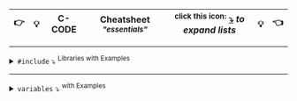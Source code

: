 <!-------------------------------------------------------- CHEAT SHEET -------------------------------------------------------->


|👉|💡| C-CODE | **Cheatsheet** *<sup>"essentials"</sub>* | <sup>**click this icon:</sup> [⤵](https://github.com/IxI-Enki/IxI-Enki/blob/main/.dev/documents/%5BC%5D%20Cheat%20Sheet.md)** ***to expand lists*** |💡|👈|  
| :-: | :-: | :-: |:-: | :-------------:  |:-:|:-: |   

---

<details><summary> <code>#include</code> ⤵ <sup>Libraries with Examples</sup></summary>
   <!----------------------------------------------------------------------------------->
   <details><summary> <code><stdio.h></code> ⤵ <sup>Bibliothek stellt Funktionen für Ein- und Ausgabe (Input/Output) zur Verfügung</sup> </summary>
     
   ### **Input/Output:**  
   - `printf`: Formatierte Ausgabe auf die Konsole  
   - `scanf`: Formatierte Eingabe von der Konsole  
   - `getchar`: Ein Zeichen von der Konsole einlesen  
   - `putchar`: Ein Zeichen auf die Konsole ausgeben  
   - `puts`: Eine Zeichenkette gefolgt von einem Zeilenumbruch ausgeben  
   - ❗ `gets` (**veraltet und unsicher**): <s> Eine Zeichenkette von der Konsole einlesen</s>  
   - `fgets`: Eine Zeichenkette von der Konsole einlesen (**sicherer als gets**)  

   ### **Dateioperationen:**   
   - `fopen`: Eine Datei öffnen  
   - `fclose`: Eine Datei schließen  
   - `fprintf`: Formatierte Ausgabe in eine Datei  
   - `fscanf`: Formatierte Eingabe von einer Datei  
   - `fgetc`: Ein Zeichen aus einer Datei lesen  
   - `fputc`: Ein Zeichen in eine Datei schreiben  
   - `fgets`: Eine Zeichenkette aus einer Datei lesen  
   - `fputs`: Eine Zeichenkette in eine Datei schreiben  

   ### **Datei-Positionierung:**  
   - `fseek`: Die Position in einer Datei setzen  
   - `ftell`: Die aktuelle Position in einer Datei abrufen  
   - `rewind`: Die Position in eine Datei auf den Anfang setzen  

   ### **Eingabe/Ausgabe mit Zeichenketten:**  
   - `sprintf`: Formatierte Ausgabe in eine Zeichenkette  
   - `sscanf`: Formatierte Eingabe von einer Zeichenkette  

   ### **Fehlerbehandlung:**  
   - `perror`: Eine Fehlermeldung ausgeben, basierend auf der zuletzt aufgetretenen Fehlermeldung  
   - `feof`: Überprüfen, ob das Ende einer Datei erreicht wurde  
   - `ferror`: Überprüfen, ob ein Fehler beim Lesen/Schreiben aufgetreten ist  

   ### **Flushing:**  
   - `fflush`: Den Puffer (Buffer) für eine Datei leeren  

   ### **Standard-Datei-Zeiger:**  
   - `stdin`: Standard-Eingabe (Tastatur)  
   - `stdout`: Standard-Ausgabe (Bildschirm)  
   - `stderr`: Standard-Fehlerausgabe (Bildschirm)  

   ❗*Dies ist ***keine*** vollständige Liste*  

   </details>
   
  <sub><sup>
  ---
  </sup></sub>
   <!----------------------------------------------------------------------------------->
   <details><summary> <code><string.h></code> ⤵ <sup> zur string-Bearbeitung:</sup> </summary>

   ### **Zeichenkettenmanipulation:**  
   - `strcpy`: Kopiert eine Zeichenkette  
   - `strncpy`: Kopiert eine bestimmte Anzahl von Zeichen einer Zeichenkette  
   - `strcat`: Hängt eine Zeichenkette an eine andere an  
   - `strncat`: Hängt eine bestimmte Anzahl von Zeichen einer Zeichenkette an eine andere an  
   - `strcmp`: Vergleicht zwei Zeichenketten  
   - `strncmp`: Vergleicht eine bestimmte Anzahl von Zeichen zweier Zeichenketten  
   - `strlen`: Gibt die Länge einer Zeichenkette zurück  

   ### **Zeichenkettenmanipulation (***ohne Nullzeichen***):**  
   - `strchr`: Sucht das erste Auftreten eines Zeichens in einer Zeichenkette  
   - `strrchr`: Sucht das letzte Auftreten eines Zeichens in einer Zeichenkette  
   - `strstr`: Sucht das erste Vorkommen einer Teilzeichenkette in einer Zeichenkette  
   - `strpbrk`: Sucht das erste Auftreten eines Zeichens aus einer Zeichenkette von Zeichen  
   - `strspn`: Gibt die Länge des Anfangs einer Zeichenkette zurück, die nur aus bestimmten Zeichen besteht  
   - `strcspn`: Gibt die Länge des Anfangs einer Zeichenkette zurück, die keine bestimmten Zeichen enthält  

   ### **Speichermanipulation:**  
   - `memcpy`: Kopiert einen Speicherbereich  
   - `memmove`: Kopiert einen Speicherbereich, auch wenn sich die Quelle und das Ziel überschneiden  
   - `memcmp`: Vergleicht zwei Speicherbereiche  
   - `memset`: Setzt einen Speicherbereich auf einen bestimmten Wert  

   ### **Zeichenkettenbearbeitung:**  
   - `strtok`: Teilt eine Zeichenkette in Token auf  

   ### **Zeilenumbrüche und Leerzeichen:**  
   - `isspace`: Überprüft, ob ein Zeichen ein Leerzeichen ist  
   - `isdigit`: Überprüft, ob ein Zeichen eine Ziffer ist  
   - `isalpha`: Überprüft, ob ein Zeichen ein Buchstabe ist  
   - `isalnum`: Überprüft, ob ein Zeichen eine Ziffer oder ein Buchstabe ist  

   ### **Konvertierung:**  
   - `atoi`: Konvertiert eine Zeichenkette in eine ganze Zahl  
   - `atol`: Konvertiert eine Zeichenkette in eine lange ganze Zahl  
   - `atof`: Konvertiert eine Zeichenkette in eine Gleitkommazahl  

   ❗*Verwende wenn möglich ***Safe-Strings-Bibliotheken*** ( `strncpy_s`, `strcpy_s`, `sprintf_s` **ETC**..) für sicherere Operationen*
   
   </details>
   
   <sub><sup>
   ---
   </sup></sub>
   <!----------------------------------------------------------------------------------->
   <details><summary> <code><stdlib.h></code> ⤵ <sup> allgemeine Operationen - Speicherverwaltung & systembezogenen Funktionen:</sup> </summary>

   ### **Speicherallokation und -freigabe:**  
   - `malloc`: Allokiert dynamischen Speicher  
   - `calloc`: Allokiert dynamischen Speicher und initialisiert alle Bytes auf 0  
   - `realloc`: Ändert die Größe eines zuvor mit `malloc` oder `calloc` allokierten Speicherblocks  
   - `free`: Gibt den durch `malloc`, `calloc` oder `realloc` allokierten Speicher frei  

   ### **Zufallszahlen:**  
   - `rand`: Generiert eine Pseudozufallszahl  
   - `srand`: Setzt den Startwert für den Zufallszahlengenerator  

   ### **Konvertierung von Zeichenketten zu Zahlen:**  
   - `atoi`: Konvertiert eine Zeichenkette in eine ganze Zahl (integer)  
   - `atol`: Konvertiert eine Zeichenkette in eine lange ganze Zahl (long)  
   - `atof`: Konvertiert eine Zeichenkette in eine Gleitkommazahl (float)  

   ### **Pseudozufallszahlengeneratoren:**  
   - `rand`: Generiert eine Pseudozufallszahl  
   - `srand`: Setzt den Startwert für den Zufallszahlengenerator  

   ### **Umgebungsvariablen:**  
   - `getenv`: Ruft den Wert einer Umgebungsvariable ab  

   ### **Prozesssteuerung:**  
   - `system`: Führt ein Systemkommando aus   

   ### **Exit-Funktion:**  
   - `exit`: Beendet das Programm  

   ### **Dynamische Speicherreservierung:**  
   - `abort`: Beendet das Programm unmittelbar mit einem Aufruf von `SIGABRT`  
   - `atexit`: Registriert Funktionen, die bei Programmbeendigung aufgerufen werden sollen  
   - `exit`: Beendet das Programm  
   - `getenv`: Ruft den Wert einer Umgebungsvariable ab  
   - `system`: Führt ein Systemkommando aus  

   ❗*Unsachgemäße Verwendung **kann zu Speicherlecks** oder anderen **schwerwiegenden Problemen** führen*  
   
   </details>
   
   <sub><sup>
   ---
   </sup></sub>
   <!----------------------------------------------------------------------------------->
   
   </details>
</details>
    
<!--                        
//¯¯¯¯¯¯¯¯¯¯¯¯¯¯¯¯¯¯¯¯¯¯¯¯¯¯¯¯¯¯¯¯¯¯¯¯¯¯¯¯¯¯¯¯¯¯¯¯¯¯¯¯¯¯¯¯¯¯¯¯¯¯¯¯¯¯¯¯¯¯¯¯¯¯¯¯¯¯¯¯¯¯¯¯¯¯¯¯¯¯¯¯¯¯¯//  
#include <string.h>          //  String manipulation functions  
                             //  ->                 
//¯¯¯¯¯¯¯¯¯¯¯¯¯¯¯¯¯¯¯¯¯¯¯¯¯¯¯¯¯¯¯¯¯¯¯¯¯¯¯¯¯¯¯¯¯¯¯¯¯¯¯¯¯¯¯¯¯¯¯¯¯¯¯¯¯¯¯¯¯¯¯¯¯¯¯¯¯¯¯¯¯¯¯¯¯¯¯¯¯¯¯¯¯¯¯//  
#include <stdlib.h>          //  Standard Library functions:  
                             //  ->             malloc, free, rand, srand, exit,...  
//¯¯¯¯¯¯¯¯¯¯¯¯¯¯¯¯¯¯¯¯¯¯¯¯¯¯¯¯¯¯¯¯¯¯¯¯¯¯¯¯¯¯¯¯¯¯¯¯¯¯¯¯¯¯¯¯¯¯¯¯¯¯¯¯¯¯¯¯¯¯¯¯¯¯¯¯¯¯¯¯¯¯¯¯¯¯¯¯¯¯¯¯¯¯¯//  
#include <math.h>            //  Mathematical functions:  
                             //  ->             sqrt, pow, sin, cos, tan,...  
//¯¯¯¯¯¯¯¯¯¯¯¯¯¯¯¯¯¯¯¯¯¯¯¯¯¯¯¯¯¯¯¯¯¯¯¯¯¯¯¯¯¯¯¯¯¯¯¯¯¯¯¯¯¯¯¯¯¯¯¯¯¯¯¯¯¯¯¯¯¯¯¯¯¯¯¯¯¯¯¯¯¯¯¯¯¯¯¯¯¯¯¯¯¯¯//  
#include <ctype.h>           //  Character handling functions:  
                             //  ->             isalpha, isdigit, tolower, toupper,...  
//¯¯¯¯¯¯¯¯¯¯¯¯¯¯¯¯¯¯¯¯¯¯¯¯¯¯¯¯¯¯¯¯¯¯¯¯¯¯¯¯¯¯¯¯¯¯¯¯¯¯¯¯¯¯¯¯¯¯¯¯¯¯¯¯¯¯¯¯¯¯¯¯¯¯¯¯¯¯¯¯¯¯¯¯¯¯¯¯¯¯¯¯¯¯¯//  
#include <stdbool.h>         //  Boolean type and values:  
                             //  ->             true, false  
//¯¯¯¯¯¯¯¯¯¯¯¯¯¯¯¯¯¯¯¯¯¯¯¯¯¯¯¯¯¯¯¯¯¯¯¯¯¯¯¯¯¯¯¯¯¯¯¯¯¯¯¯¯¯¯¯¯¯¯¯¯¯¯¯¯¯¯¯¯¯¯¯¯¯¯¯¯¯¯¯¯¯¯¯¯¯¯¯¯¯¯¯¯¯¯//  
#include <stdint.h>          //  Standard integer types:  
                             //  ->             int8_t, uint16_t, int32_t,...  
//¯¯¯¯¯¯¯¯¯¯¯¯¯¯¯¯¯¯¯¯¯¯¯¯¯¯¯¯¯¯¯¯¯¯¯¯¯¯¯¯¯¯¯¯¯¯¯¯¯¯¯¯¯¯¯¯¯¯¯¯¯¯¯¯¯¯¯¯¯¯¯¯¯¯¯¯¯¯¯¯¯¯¯¯¯¯¯¯¯¯¯¯¯¯¯//  
#include <limits.h>          //  Implementation-defined constants:  
                             //  ->             INT_MAX, INT_MIN,...  
//¯¯¯¯¯¯¯¯¯¯¯¯¯¯¯¯¯¯¯¯¯¯¯¯¯¯¯¯¯¯¯¯¯¯¯¯¯¯¯¯¯¯¯¯¯¯¯¯¯¯¯¯¯¯¯¯¯¯¯¯¯¯¯¯¯¯¯¯¯¯¯¯¯¯¯¯¯¯¯¯¯¯¯¯¯¯¯¯¯¯¯¯¯¯¯//  
#include <float.h>           //  Implementation-defined constants for floating-point types:  
                             //  ->             FLT_MAX, FLT_MIN,...  
//¯¯¯¯¯¯¯¯¯¯¯¯¯¯¯¯¯¯¯¯¯¯¯¯¯¯¯¯¯¯¯¯¯¯¯¯¯¯¯¯¯¯¯¯¯¯¯¯¯¯¯¯¯¯¯¯¯¯¯¯¯¯¯¯¯¯¯¯¯¯¯¯¯¯¯¯¯¯¯¯¯¯¯¯¯¯¯¯¯¯¯¯¯¯¯//  
#include <assert.h>          //  Diagnostics:  
                             //  ->             assert  
//¯¯¯¯¯¯¯¯¯¯¯¯¯¯¯¯¯¯¯¯¯¯¯¯¯¯¯¯¯¯¯¯¯¯¯¯¯¯¯¯¯¯¯¯¯¯¯¯¯¯¯¯¯¯¯¯¯¯¯¯¯¯¯¯¯¯¯¯¯¯¯¯¯¯¯¯¯¯¯¯¯¯¯¯¯¯¯¯¯¯¯¯¯¯¯//  
#include <errno.h>           //  Error reporting:  
                             //  ->             errno  
//¯¯¯¯¯¯¯¯¯¯¯¯¯¯¯¯¯¯¯¯¯¯¯¯¯¯¯¯¯¯¯¯¯¯¯¯¯¯¯¯¯¯¯¯¯¯¯¯¯¯¯¯¯¯¯¯¯¯¯¯¯¯¯¯¯¯¯¯¯¯¯¯¯¯¯¯¯¯¯¯¯¯¯¯¯¯¯¯¯¯¯¯¯¯¯//  
#include <time.h>            //  Time and date functions:   
                             //  ->             time, localtime, strftime,...  
//¯¯¯¯¯¯¯¯¯¯¯¯¯¯¯¯¯¯¯¯¯¯¯¯¯¯¯¯¯¯¯¯¯¯¯¯¯¯¯¯¯¯¯¯¯¯¯¯¯¯¯¯¯¯¯¯¯¯¯¯¯¯¯¯¯¯¯¯¯¯¯¯¯¯¯¯¯¯¯¯¯¯¯¯¯¯¯¯¯¯¯¯¯¯¯//  
#include <stdarg.h>          //  Variable arguments:  
                             //  ->             va_start, va_arg, va_end,...  
//¯¯¯¯¯¯¯¯¯¯¯¯¯¯¯¯¯¯¯¯¯¯¯¯¯¯¯¯¯¯¯¯¯¯¯¯¯¯¯¯¯¯¯¯¯¯¯¯¯¯¯¯¯¯¯¯¯¯¯¯¯¯¯¯¯¯¯¯¯¯¯¯¯¯¯¯¯¯¯¯¯¯¯¯¯¯¯¯¯¯¯¯¯¯¯//  
#include <stddef.h>          //  Standard definitions:  
                             //  ->             NULL  
//¯¯¯¯¯¯¯¯¯¯¯¯¯¯¯¯¯¯¯¯¯¯¯¯¯¯¯¯¯¯¯¯¯¯¯¯¯¯¯¯¯¯¯¯¯¯¯¯¯¯¯¯¯¯¯¯¯¯¯¯¯¯¯¯¯¯¯¯¯¯¯¯¯¯¯¯¯¯¯¯¯¯¯¯¯¯¯¯¯¯¯¯¯¯¯//  
#include <signal.h>          //  Signal handling:  
                             //  ->             signal  
//¯¯¯¯¯¯¯¯¯¯¯¯¯¯¯¯¯¯¯¯¯¯¯¯¯¯¯¯¯¯¯¯¯¯¯¯¯¯¯¯¯¯¯¯¯¯¯¯¯¯¯¯¯¯¯¯¯¯¯¯¯¯¯¯¯¯¯¯¯¯¯¯¯¯¯¯¯¯¯¯¯¯¯¯¯¯¯¯¯¯¯¯¯¯¯//  
#include <setjmp.h>          //  Non-local jumps:  
                             //  ->             setjmp, longjmp  
//¯¯¯¯¯¯¯¯¯¯¯¯¯¯¯¯¯¯¯¯¯¯¯¯¯¯¯¯¯¯¯¯¯¯¯¯¯¯¯¯¯¯¯¯¯¯¯¯¯¯¯¯¯¯¯¯¯¯¯¯¯¯¯¯¯¯¯¯¯¯¯¯¯¯¯¯¯¯¯¯¯¯¯¯¯¯¯¯¯¯¯¯¯¯¯//  
#include <locale.h>          //  Localization:  
                             //  ->             setlocale  
//¯¯¯¯¯¯¯¯¯¯¯¯¯¯¯¯¯¯¯¯¯¯¯¯¯¯¯¯¯¯¯¯¯¯¯¯¯¯¯¯¯¯¯¯¯¯¯¯¯¯¯¯¯¯¯¯¯¯¯¯¯¯¯¯¯¯¯¯¯¯¯¯¯¯¯¯¯¯¯¯¯¯¯¯¯¯¯¯¯¯¯¯¯¯¯//  
#include <wchar.h>           //  Wide character functions:  
                             //  ->             wprintf, wscanf, wcslen,...  
//¯¯¯¯¯¯¯¯¯¯¯¯¯¯¯¯¯¯¯¯¯¯¯¯¯¯¯¯¯¯¯¯¯¯¯¯¯¯¯¯¯¯¯¯¯¯¯¯¯¯¯¯¯¯¯¯¯¯¯¯¯¯¯¯¯¯¯¯¯¯¯¯¯¯¯¯¯¯¯¯¯¯¯¯¯¯¯¯¯¯¯¯¯¯¯//  
#include <wctype.h>          //  Wide character classification and mapping functions:  
                             //  ->             iswalpha, towlower, towupper,...  
//¯¯¯¯¯¯¯¯¯¯¯¯¯¯¯¯¯¯¯¯¯¯¯¯¯¯¯¯¯¯¯¯¯¯¯¯¯¯¯¯¯¯¯¯¯¯¯¯¯¯¯¯¯¯¯¯¯¯¯¯¯¯¯¯¯¯¯¯¯¯¯¯¯¯¯¯¯¯¯¯¯¯¯¯¯¯¯¯¯¯¯¯¯¯¯//  
#include <fenv.h>            //  Floating-point environment:  
                             //  ->             feclearexcept, fegetround, feraiseexcept,...  
//¯¯¯¯¯¯¯¯¯¯¯¯¯¯¯¯¯¯¯¯¯¯¯¯¯¯¯¯¯¯¯¯¯¯¯¯¯¯¯¯¯¯¯¯¯¯¯¯¯¯¯¯¯¯¯¯¯¯¯¯¯¯¯¯¯¯¯¯¯¯¯¯¯¯¯¯¯¯¯¯¯¯¯¯¯¯¯¯¯¯¯¯¯¯¯//  
#include <inttypes.h>        //  Format conversion of integer types:  
                             //  ->             PRId32, PRIu64, SCNd16, SCNu8,...  
//¯¯¯¯¯¯¯¯¯¯¯¯¯¯¯¯¯¯¯¯¯¯¯¯¯¯¯¯¯¯¯¯¯¯¯¯¯¯¯¯¯¯¯¯¯¯¯¯¯¯¯¯¯¯¯¯¯¯¯¯¯¯¯¯¯¯¯¯¯¯¯¯¯¯¯¯¯¯¯¯¯¯¯¯¯¯¯¯¯¯¯¯¯¯¯//  
#include <iso646.h>          //  Alternative operator spellings:  
                             //  ->             and, or, not,...  
//¯¯¯¯¯¯¯¯¯¯¯¯¯¯¯¯¯¯¯¯¯¯¯¯¯¯¯¯¯¯¯¯¯¯¯¯¯¯¯¯¯¯¯¯¯¯¯¯¯¯¯¯¯¯¯¯¯¯¯¯¯¯¯¯¯¯¯¯¯¯¯¯¯¯¯¯¯¯¯¯¯¯¯¯¯¯¯¯¯¯¯¯¯¯¯//  
#include <stdalign.h>        //  Alignments:  
                             //  ->             alignas, alignof  
//¯¯¯¯¯¯¯¯¯¯¯¯¯¯¯¯¯¯¯¯¯¯¯¯¯¯¯¯¯¯¯¯¯¯¯¯¯¯¯¯¯¯¯¯¯¯¯¯¯¯¯¯¯¯¯¯¯¯¯¯¯¯¯¯¯¯¯¯¯¯¯¯¯¯¯¯¯¯¯¯¯¯¯¯¯¯¯¯¯¯¯¯¯¯¯//  
#include <stdatomic.h>       //  Atomic types:  
                             //  ->        atomic_flag, atomic_init, atomic_load, atomic_store,...  
//¯¯¯¯¯¯¯¯¯¯¯¯¯¯¯¯¯¯¯¯¯¯¯¯¯¯¯¯¯¯¯¯¯¯¯¯¯¯¯¯¯¯¯¯¯¯¯¯¯¯¯¯¯¯¯¯¯¯¯¯¯¯¯¯¯¯¯¯¯¯¯¯¯¯¯¯¯¯¯¯¯¯¯¯¯¯¯¯¯¯¯¯¯¯¯//  
#include <stdnoreturn.h>     //  No return function declaration:  
                             //  ->             noreturn  
//¯¯¯¯¯¯¯¯¯¯¯¯¯¯¯¯¯¯¯¯¯¯¯¯¯¯¯¯¯¯¯¯¯¯¯¯¯¯¯¯¯¯¯¯¯¯¯¯¯¯¯¯¯¯¯¯¯¯¯¯¯¯¯¯¯¯¯¯¯¯¯¯¯¯¯¯¯¯¯¯¯¯¯¯¯¯¯¯¯¯¯¯¯¯¯//  
#include <uchar.h>           //  UTF-16 and UTF-32 character utilities:  
                             //  ->             char16_t, char32_t, u16string, u32string,...  
//¯¯¯¯¯¯¯¯¯¯¯¯¯¯¯¯¯¯¯¯¯¯¯¯¯¯¯¯¯¯¯¯¯¯¯¯¯¯¯¯¯¯¯¯¯¯¯¯¯¯¯¯¯¯¯¯¯¯¯¯¯¯¯¯¯¯¯¯¯¯¯¯¯¯¯¯¯¯¯¯¯¯¯¯¯¯¯¯¯¯¯¯¯¯¯//  
#include <tgmath.h>          //  Type-generic math:  
                             //  ->             cabs, carg, cimag, creal,...  
//¯¯¯¯¯¯¯¯¯¯¯¯¯¯¯¯¯¯¯¯¯¯¯¯¯¯¯¯¯¯¯¯¯¯¯¯¯¯¯¯¯¯¯¯¯¯¯¯¯¯¯¯¯¯¯¯¯¯¯¯¯¯¯¯¯¯¯¯¯¯¯¯¯¯¯¯¯¯¯¯¯¯¯¯¯¯¯¯¯¯¯¯¯¯¯//  
#include <complex.h>         //  Complex arithmetic:  
                             //  ->             cabs, carg, cimag, creal, cexp, clog, cpow,...  
//¯¯¯¯¯¯¯¯¯¯¯¯¯¯¯¯¯¯¯¯¯¯¯¯¯¯¯¯¯¯¯¯¯¯¯¯¯¯¯¯¯¯¯¯¯¯¯¯¯¯¯¯¯¯¯¯¯¯¯¯¯¯¯¯¯¯¯¯¯¯¯¯¯¯¯¯¯¯¯¯¯¯¯¯¯¯¯¯¯¯¯¯¯¯¯//  
  -->
</details>


  ---

<details>
  <summary> <code>variables</code> ⤵ <sup>with Examples</sup> </summary>
    
- Ganzzahlige Typen  
    - `int integerVariable = 42;`  
      >  4-Byte-Ganzzahl (-2,147,483,648 bis 2,147,483,647)  
    - `short shortVariable = 10;`  
      >  2-Byte-Ganzzahl (-32,768 bis 32,767)  
    - `long longVariable = 1234567890;`  
      >  Mindestens 4-Byte-Ganzzahl (-2,147,483,648 bis 2,147,483,647)  
    - `long long longLongVariable = 1234567890123456789LL;`  
      >  Mindestens 8-Byte-Ganzzahl (-9,223,372,036,854,775,808 bis 9,223,372,036,854,775,807)  

- Gleitkommazahlen  
    - `float floatVariable = 3.14f;`  
      >  4-Byte-Gleitkommazahl (1.2E-38 bis 3.4E+38 mit sechs Dezimalstellen Genauigkeit)  
    - `double doubleVariable = 3.14159265359;`  
      >  8-Byte-Gleitkommazahl (2.3E-308 bis 1.7E+308 mit 15 Dezimalstellen Genauigkeit)  

- Zeichen  
    - `char charVariable = 'A';`  
      > Einzelnes Zeichen (im Allgemeinen -128 bis 127 oder 0 bis 255, je nach Vorzeichen)  

- Vorzeichenlose Ganzzahlen  
    - `unsigned int unsignedIntVariable = 100;`  
      >  Vorzeichenlose 4-Byte-Ganzzahl (0 bis 4,294,967,295)  
    - `unsigned short unsignedShortVariable = 200;`  
      >  Vorzeichenlose 2-Byte-Ganzzahl (0 bis 65,535)  
    - `unsigned long unsignedLongVariable = 300;`  
      >  Mindestens 4-Byte vorzeichenlose Ganzzahl (0 bis 4,294,967,295)  
    - `unsigned long long unsignedLongLongVariable = 400;`   
      >  Mindestens 8-Byte vorzeichenlose Ganzzahl (0 bis 18,446,744,073,709,551,615)  

- Boolescher Typ  
    - `_Bool boolVariable = 1;`   
      >  Wahr (true) oder falsch (false)  

- Void-Typ (wird oft für Funktionen ohne Rückgabewert verwendet)  
    - `void voidPointer;`  
  
</details>


<!--  

<sub><sup>
---
</sup></sub>

